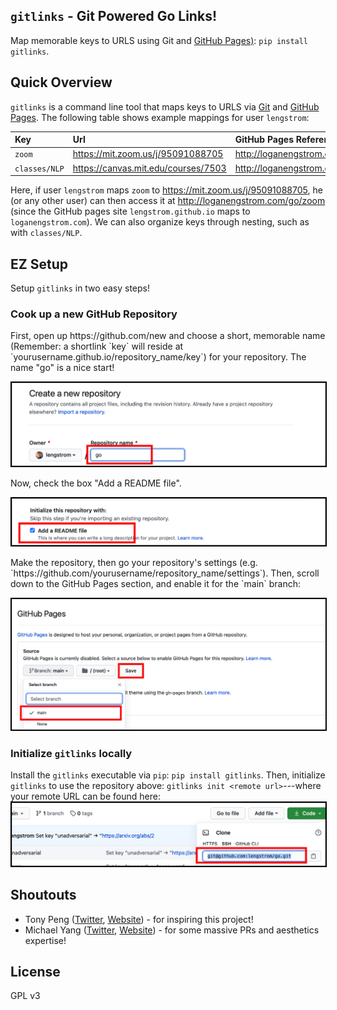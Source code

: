 ## `gitlinks` - Git Powered Go Links!
Map memorable keys to URLS using Git and [GitHub Pages)](https://pages.github.com): `pip install gitlinks`.

## Quick Overview
`gitlinks` is a command line tool that maps keys to URLS via 
<a href="https://git-scm.com">Git</a> and [GitHub Pages](https://pages.github.com).
The following table shows example mappings for user `lengstrom`:

| Key           | Url                                                                                   | GitHub Pages Reference                                                                        |
| :------------ | :------------------------------------------------------------------------------------ | :-------------------------------------------------------------------------------------------- |
| `zoom`        | <a href="https://mit.zoom.us/j/95091088705">https://mit.zoom.us/j/95091088705</a>     | <a href="http://loganengstrom.com/go/zoom">http://loganengstrom.com/go/zoom</a>               |
| `classes/NLP` | <a href="https://canvas.mit.edu/courses/7503">https://canvas.mit.edu/courses/7503</a> | <a href="http://loganengstrom.com/go/classes/nlp">http://loganengstrom.com/go/classes/nlp</a> |

Here, if user `lengstrom`
maps `zoom` to <a href="https://mit.zoom.us/j/95091088705">https://mit.zoom.us/j/95091088705</a>,
he (or any other user) can then access it at
<a href="http://loganengstrom.com/go/zoom">http://loganengstrom.com/go/zoom</a>
(since the GitHub pages site `lengstrom.github.io` maps to `loganengstrom.com`).
We can also organize keys through nesting, such as with `classes/NLP`.

## EZ Setup
Setup `gitlinks` in two easy steps!
### Cook up a new GitHub Repository
<p>
First, open up https://github.com/new and choose a short, memorable name (Remember: a shortlink `key` will reside at
`yourusername.github.io/repository_name/key`) for your repository. The name "go" is a nice start! 
</p>
<img style="border:1px solid black" src="static/make_repo.png"/>
<p>
Now, check the box "Add a README file".
</p>
<img style="border:1px solid black" src="static/add_readme.png"/>
<p>
Make the repository, then go your repository's settings (e.g. `https://github.com/yourusername/repository_name/settings`).
Then, scroll down to the GitHub Pages section, and enable it for the `main` branch:
</p>
<img style="border:1px solid black" src="static/enable_ghpages.png"/>

### Initialize `gitlinks` locally
Install the `gitlinks` executable via `pip`: `pip install gitlinks`. Then, 
initialize `gitlinks` to use the repository above: `gitlinks init <remote url>`---where your remote URL
can be found here:
<img style="border:1px solid black" src="static/remote_url.png"/>

## Shoutouts
- Tony Peng ([Twitter](https://twitter.com/iamtonypeng), [Website](http://tonypeng.com)) - for inspiring this project!
- Michael Yang ([Twitter](https://twitter.com/themichaelyang), [Website](http://yang.money)) - for some massive PRs and aesthetics expertise!

## License
GPL v3
